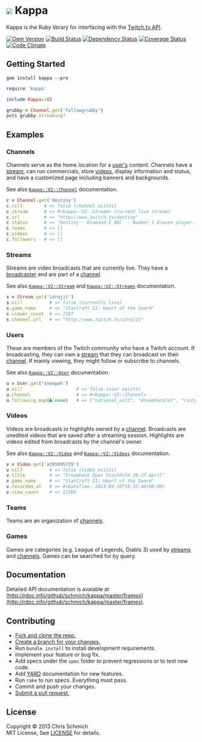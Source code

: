 # <img src="https://raw.github.com/schmich/kappa/master/assets/kappa.png" /> Kappa

Kappa is the Ruby library for interfacing with the [Twitch.tv API](https://github.com/justintv/Twitch-API).

[![Gem Version](https://badge.fury.io/rb/kappa.png)](http://rubygems.org/gems/kappa)
[![Build Status](https://secure.travis-ci.org/schmich/kappa.png)](http://travis-ci.org/schmich/kappa)
[![Dependency Status](https://gemnasium.com/schmich/kappa.png)](https://gemnasium.com/schmich/kappa)
[![Coverage Status](https://coveralls.io/repos/schmich/kappa/badge.png?branch=master)](https://coveralls.io/r/schmich/kappa?branch=master)
[![Code Climate](https://codeclimate.com/github/schmich/kappa.png)](https://codeclimate.com/github/schmich/kappa)

## Getting Started

`gem install kappa --pre`

```ruby
require 'kappa'

include Kappa::V2

grubby = Channel.get('followgrubby')
puts grubby.streaming?
```

## Examples

### Channels

Channels serve as the home location for a [user's](#users) content. Channels have a [stream](#streams), can run commercials, store [videos](#videos), display information and status, and have a customized page including banners and backgrounds.

See also [`Kappa::V2::Channel`](http://rdoc.info/github/schmich/kappa/master/Kappa/V2/Channel) documentation.

```ruby
c = Channel.get('destiny')
c.nil?        # => false (channel exists)
c.stream      # => #<Kappa::V2::Stream> (current live stream)
c.url         # => "http://www.twitch.tv/destiny"
c.status      # => "Destiny - Diamond I ADC  - Number 1 Draven player..."
c.teams       # => []      
c.videos      # => []
c.followers   # => []
```

### Streams

Streams are video broadcasts that are currently live. They have a [broadcaster](#users) and are part of a [channel](#channels).

See also [`Kappa::V2::Stream`](http://rdoc.info/github/schmich/kappa/master/Kappa/V2/Stream) and [`Kappa::V2::Streams`](http://rdoc.info/github/schmich/kappa/master/Kappa/V2/Streams) documentation.

```ruby
s = Stream.get('idrajit')
s.nil?          # => false (currently live)
s.game_name     # => "StarCraft II: Heart of the Swarm"
s.viewer_count  # => 7267
s.channel.url   # => "http://www.twitch.tv/idrajit"
```

### Users

These are members of the Twitch community who have a Twitch account. If broadcasting, they can own a [stream](#streams) that they can broadcast on their [channel](#channels). If mainly viewing, they might follow or subscribe to channels.

See also [`Kappa::V2::User`](http://rdoc.info/github/schmich/kappa/master/Kappa/V2/User) documentation.

```ruby
u = User.get('snoopeh')
u.nil?                    # => false (user exists)
u.channel                 # => #<Kappa::V2::Channel>
u.following.map(&:name)   # => ["national_esl1", "dreamhacklol", "riotgames"]
```

### Videos

Videos are broadcasts or highlights owned by a [channel](#channels). Broadcasts are unedited videos that are saved after a streaming session. Highlights are videos edited from broadcasts by the channel's owner.

See also [`Kappa::V2::Video`](http://rdoc.info/github/schmich/kappa/master/Kappa/V2/Video) and [`Kappa::V2::Videos`](http://rdoc.info/github/schmich/kappa/master/Kappa/V2/Videos) documentation.

```ruby
v = Video.get('a395995729')
v.nil?          # => false (video exists)
v.title         # => "DreamHack Open Stockholm 26-27 April"
v.game_name     # => "StarCraft II: Heart of the Swarm"
v.recorded_at   # => #<DateTime: 2013-04-26T18:33:48+00:00>
v.view_count    # => 12506
```

### Teams

Teams are an organization of [channels](#channels).

### Games

Games are categories (e.g. League of Legends, Diablo 3) used by [streams](#streams) and [channels](#channels). Games can be searched for by query.

## Documentation

Detailed API documentation is avaiable at [http://rdoc.info/github/schmich/kappa/master/frames](http://rdoc.info/github/schmich/kappa/master/frames).

## Contributing

- [Fork and clone the repo.](http://help.github.com/fork-a-repo/)
- [Create a branch for your changes.](http://learn.github.com/p/branching.html)
- Run `bundle install` to install development requirements.
- Implement your feature or bug fix.
- Add specs under the `spec` folder to prevent regressions or to test new code.
- Add [YARD](http://rubydoc.info/docs/yard/file/docs/GettingStarted.md) documentation for new features.
- Run `rake` to run specs. Everything must pass.
- Commit and push your changes.
- [Submit a pull request.](http://help.github.com/send-pull-requests/)

## License

Copyright &copy; 2013 Chris Schmich
<br />
MIT License, See [LICENSE](LICENSE) for details.
